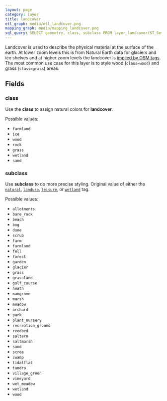 ```yaml
---
layout: page
category: layer
title: landcover
etl_graph: media/etl_landcover.png
mapping_graph: media/mapping_landcover.png
sql_query: SELECT geometry, class, subclass FROM layer_landcover(ST_SetSRID('BOX3D(-20037508.34 -20037508.34, 20037508.34 20037508.34)'::box3d, 3857), 14)
---
```

Landcover is used to describe the physical material at the surface of the earth. At lower zoom levels this is
from Natural Earth data for glaciers and ice shelves and at higher zoom levels the landcover is [implied by OSM tags](http://wiki.openstreetmap.org/wiki/Landcover). The most common use case for this layer
  is to style wood (`class=wood`) and grass (`class=grass`) areas.

## Fields

### class

Use the **class** to assign natural colors for **landcover**.

Possible values:

- `farmland`
- `ice`
- `wood`
- `rock`
- `grass`
- `wetland`
- `sand`


### subclass

Use **subclass** to do more precise styling.
Original value of either the
[`natural`](http://wiki.openstreetmap.org/wiki/Key:natural),
[`landuse`](http://wiki.openstreetmap.org/wiki/Key:landuse),
[`leisure`](http://wiki.openstreetmap.org/wiki/Key:leisure),
or [`wetland`](http://wiki.openstreetmap.org/wiki/Key:wetland) tag.

Possible values:

- `allotments`
- `bare_rock`
- `beach`
- `bog`
- `dune`
- `scrub`
- `farm`
- `farmland`
- `fell`
- `forest`
- `garden`
- `glacier`
- `grass`
- `grassland`
- `golf_course`
- `heath`
- `mangrove`
- `marsh`
- `meadow`
- `orchard`
- `park`
- `plant_nursery`
- `recreation_ground`
- `reedbed`
- `saltern`
- `saltmarsh`
- `sand`
- `scree`
- `swamp`
- `tidalflat`
- `tundra`
- `village_green`
- `vineyard`
- `wet_meadow`
- `wetland`
- `wood`





